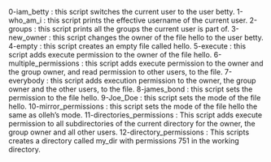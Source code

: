 0-iam_betty : this script switches the current user to the user betty.
1-who_am_i : this script prints the effective username of the current user.
2-groups : this script prints all the groups the current user is part of.
3-new_owner : this script changes the owner of the file hello to the user betty.
4-empty : this script creates an empty file called hello.
5-execute : this script adds execute permission to the owner of the file hello.
6-multiple_permissions : this script adds execute permission to the owner and the group owner, and read permission to other users, to the file.
7-everybody : this script adds execution permission to the owner, the group owner and the other users, to the file.
8-james_bond : this script sets the permission to the file hello.
9-Joe_Doe : this script sets the mode of the file hello.
10-mirror_permissions : this script sets the mode of the file hello the same as olleh’s mode.
11-directories_permissions : This script adds execute permission to all subdirectories of the current directory for the owner, the group owner and all other users.
12-directory_permissions : This scripts creates a directory called my_dir with permissions 751 in the working directory.
